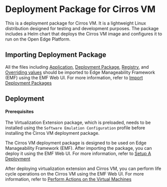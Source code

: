 <!---
  SPDX-FileCopyrightText: (C) 2025 Intel Corporation
  SPDX-License-Identifier: Apache-2.0
-->

# Deployment Package for Cirros VM

This is a deployment package for Cirros VM. It is a lightweight Linux distribution designed for testing and development purposes. 
The package includes a Helm chart that deploys the Cirros VM image and configures it to run on the Open Edge Platform.

## Importing Deployment Package
All the files including [Application](app.yaml), [Deployment Package](dp.yaml), [Registry](registry.yaml), and [Overriding values](values.yaml) 
should be imported to Edge Manageability Framework (EMF) using the EMF Web UI. 
For more information, refer to [Import Deployment Packages](https://docs.openedgeplatform.intel.com/edge-manage-docs/main/user_guide/package_software/import_deployment.html) 

## Deployment

#### Prerequisites
The Virtualization Extension package, which is preloaded, 
needs to be installed using the `Software Emulation Configuration` profile before installing the Cirros VM deployment package.

The Cirros VM deployment package is designed to be used on Edge Manageability Framework (EMF). 
After importing the package, you can deploy it using the EMF Web UI. 
For more information, refer to [Setup A Deployment](https://docs.openedgeplatform.intel.com/edge-manage-docs/main/user_guide/package_software/setup_deploy.html)

After deploying virtualization extension and Cirros VM, you can perform life cycle operations on the Cirros VM using the EMF Web UI.
For more information, refer to [Perform Actions on the Virtual Machines](https://docs.openedgeplatform.intel.com/edge-manage-docs/main/user_guide/package_software/vm_actions.html)

